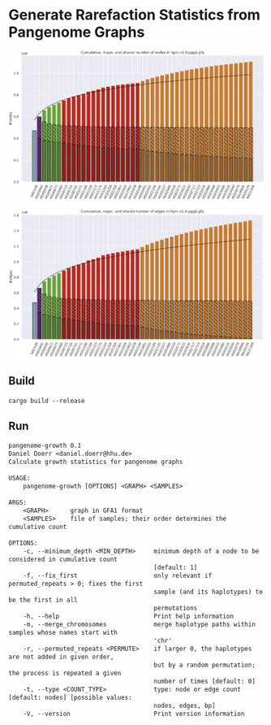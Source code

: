 # Generate Rarefaction Statistics from Pangenome Graphs

![Cumulative, major, and shared number of nodes in hprc-v1.0-pggb.gfa](docs/nodes_ordered.png?raw=true "Cumulative, major, and shared number of nodes in hprc-v1.0-pggb.gfa")


![Cumulative, major, and shared number of edges in hprc-v1.0-pggb.gfa](docs/edges_ordered.png?raw=true "Cumulative, major, and shared number of edges in hprc-v1.0-pggb.gfa")
## Build

`cargo build --release`

## Run

```
pangenome-growth 0.1
Daniel Doerr <daniel.doerr@hhu.de>
Calculate growth statistics for pangenome graphs

USAGE:
    pangenome-growth [OPTIONS] <GRAPH> <SAMPLES>

ARGS:
    <GRAPH>      graph in GFA1 format
    <SAMPLES>    file of samples; their order determines the cumulative count

OPTIONS:
    -c, --minimum_depth <MIN_DEPTH>     minimum depth of a node to be considered in cumulative count
                                        [default: 1]
    -f, --fix_first                     only relevant if permuted_repeats > 0; fixes the first
                                        sample (and its haplotypes) to be the first in all
                                        permutations
    -h, --help                          Print help information
    -m, --merge_chromosomes             merge haplotype paths within samples whose names start with
                                        'chr'
    -r, --permuted_repeats <PERMUTE>    if larger 0, the haplotypes are not added in given order,
                                        but by a random permutation; the process is repeated a given
                                        number of times [default: 0]
    -t, --type <COUNT_TYPE>             type: node or edge count [default: nodes] [possible values:
                                        nodes, edges, bp]
    -V, --version                       Print version information
```
